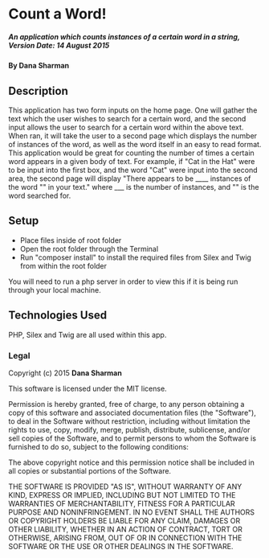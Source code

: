 # Count a Word!

##### An application which counts instances of a certain word in a string, Version Date: 14 August 2015

#### By Dana Sharman

## Description

This application has two form inputs on the home page. One will gather the text which the user wishes to search for a certain word, and the second input allows the user to search for a certain word within the above text. When ran, it will take the user to a second page which displays the number of instances of the word, as well as the word itself in an easy to read format. This application would be great for counting the number of times a certain word appears in a given body of text. For example, if "Cat in the Hat" were to be input into the first box, and the word "Cat" were input into the second area, the second page will display "There appears to be ____ instances of the word "" in your text." where ___ is the number of instances, and "" is the word searched for.

## Setup

* Place files inside of root folder
* Open the root folder through the Terminal
* Run "composer install" to install the required files from Silex and Twig from within the root folder

You will need to run a php server in order to view this if it is being run through your local machine.

## Technologies Used

PHP, Silex and Twig are all used within this app.

### Legal

Copyright (c) 2015 **Dana Sharman**

This software is licensed under the MIT license.

Permission is hereby granted, free of charge, to any person obtaining a copy
of this software and associated documentation files (the "Software"), to deal
in the Software without restriction, including without limitation the rights
to use, copy, modify, merge, publish, distribute, sublicense, and/or sell
copies of the Software, and to permit persons to whom the Software is
furnished to do so, subject to the following conditions:

The above copyright notice and this permission notice shall be included in
all copies or substantial portions of the Software.

THE SOFTWARE IS PROVIDED "AS IS", WITHOUT WARRANTY OF ANY KIND, EXPRESS OR
IMPLIED, INCLUDING BUT NOT LIMITED TO THE WARRANTIES OF MERCHANTABILITY,
FITNESS FOR A PARTICULAR PURPOSE AND NONINFRINGEMENT. IN NO EVENT SHALL THE
AUTHORS OR COPYRIGHT HOLDERS BE LIABLE FOR ANY CLAIM, DAMAGES OR OTHER
LIABILITY, WHETHER IN AN ACTION OF CONTRACT, TORT OR OTHERWISE, ARISING FROM,
OUT OF OR IN CONNECTION WITH THE SOFTWARE OR THE USE OR OTHER DEALINGS IN
THE SOFTWARE.
